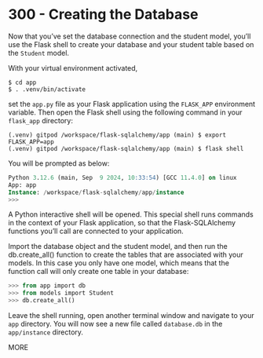 # 300 - Creating the Database

Now that you’ve set the database connection and the student model, you’ll use the Flask shell to create your database and your student table based on the ```Student``` model.

With your virtual environment activated, 

```
$ cd app
$ . .venv/bin/activate
```

set the ```app.py``` file as your Flask application using the ```FLASK_APP``` environment variable. Then open the Flask shell using the following command in your ```flask_app``` directory:

```
(.venv) gitpod /workspace/flask-sqlalchemy/app (main) $ export FLASK_APP=app
(.venv) gitpod /workspace/flask-sqlalchemy/app (main) $ flask shell
```

You will be prompted as below:

```sql
Python 3.12.6 (main, Sep  9 2024, 10:33:54) [GCC 11.4.0] on linux
App: app
Instance: /workspace/flask-sqlalchemy/app/instance
>>> 
```

A Python interactive shell will be opened. This special shell runs commands in the context of your Flask application, so that the Flask-SQLAlchemy functions you’ll call are connected to your application.

Import the database object and the student model, and then run the db.create_all() function to create the tables that are associated with your models. In this case you only have one model, which means that the function call will only create one table in your database:

```sql
>>> from app import db
>>> from models import Student
>>> db.create_all()
```

Leave the shell running, open another terminal window and navigate to your ```app``` directory. You will now see a new file called ```database.db``` in the ```app/instance``` directory.



MORE